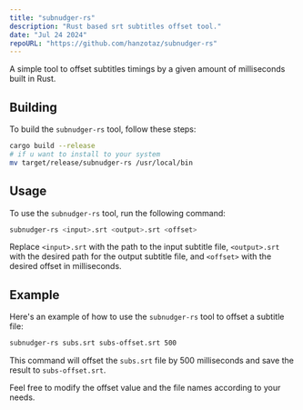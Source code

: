 ```yaml
---
title: "subnudger-rs"
description: "Rust based srt subtitles offset tool."
date: "Jul 24 2024"
repoURL: "https://github.com/hanzotaz/subnudger-rs"
---
```


A simple tool to offset subtitles timings by a given amount of milliseconds built in Rust.

## Building

To build the `subnudger-rs` tool, follow these steps:

```sh
cargo build --release
# if u want to install to your system
mv target/release/subnudger-rs /usr/local/bin
```

## Usage

To use the `subnudger-rs` tool, run the following command:

```sh
subnudger-rs <input>.srt <output>.srt <offset>
```

Replace `<input>.srt` with the path to the input subtitle file, `<output>.srt` with the desired path for the output subtitle file, and `<offset>` with the desired offset in milliseconds.

## Example

Here's an example of how to use the `subnudger-rs` tool to offset a subtitle file:

```sh
subnudger-rs subs.srt subs-offset.srt 500
```

This command will offset the `subs.srt` file by 500 milliseconds and save the result to `subs-offset.srt`.

Feel free to modify the offset value and the file names according to your needs.
